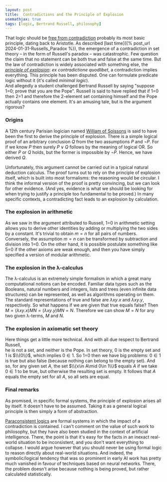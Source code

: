 ```yaml
---
layout: post
title:  Contradictions and the Principle of Explosion
usemathjax: true 
tags: [logic, Bertrand Russell, philosophy]
---
```


That logic should be [free from contradiction](https://plato.stanford.edu/entries/contradiction/#) probably its most basic principle, 
dating back to Aristotle. As described [last time]({% post_url 2024-01-31-Russells_Paradox %}), 
the emergence of a contradiction in set theory – in the form of Russell's paradox – was catastrophic. Few question the claim that no statement can be both true and false 
at the same time.
But the law of contradiction is widely associated with something else, 
the [*principle of explosion*](https://plato.stanford.edu/entries/logic-paraconsistent/#BrieHistExContQuod):
*ex contradictione quodlibet*, a contradiction implies everything. 
This principle has been disputed. One can formulate predicate logic without it 
(it's called *minimal logic*).  
And allegedly a student challenged Bertrand Russell
by saying "suppose 1=0; prove that you are the Pope". 
Russell is said to have replied that if 1=0 then 2=1 and therefore 
the 2-element set containing himself and the Pope actually contains one element. 
It's an amusing tale, but is the argument rigorous? 

### Origins

A 12th century Parisian logician named 
[William of Soissons](https://en.wikipedia.org/wiki/William_of_Soissons)
is said to have been the first to derive the principle of explosion. 
There is a simple logical proof of an arbitrary conclusion $Q$
from the two assumptions $P$ and $\neg P$.
For if we know $P$ then surely $P\lor Q$ follows by the meaning of logical OR.
So either $P$ or $Q$ holds, but the former is impossible by $\neg P$.
Hence, we have derived $Q$.

Unfortunately, this argument cannot be carried out in a typical natural deduction calculus.
The proof turns out to rely on the principle of explosion itself, 
which is built into most formalisms: the reasoning would be circular.
I think the informal version of the proof is pretty convincing, 
but we can look for other evidence. 
(And yes, evidence is what we should be looking for when trying to justify a principle 
too fundamental to be proved.)
In many specific contexts, a contradicting fact leads to an explosion by calculation. 

### The explosion in arithmetic 

As we saw in the argument attributed to Russell, 1=0 in arithmetic setting 
allows you to derive other identities by adding or multiplying the two sides by a constant.
It's trivial to obtain $m=n$ for all pairs of numbers. 
Conversely, the assumption $m=n$ can be transformed by subtraction and division into 1=0.
On the other hand, it is possible postulate something like 5=0 
if the other axioms are weak enough, and then you have simply specified 
a version of modular arithmetic. 

### The explosion in the λ-calculus 

The λ-calculus is an extremely simple formalism in which a great many 
computational notions can be encoded.
Familiar data types such as the Booleans, natural numbers and integers, lists and trees 
(even infinite data structures) can be represented, as well as algorithms operating on them.
The standard representations of true and false are 
$\lambda x y.x$ and $\lambda x y.y$, respectively. 
So what happens if we are given that true equals false? Then
$M = (\lambda x y.x)MN = (\lambda x y.y)MN = N$. Therefore we can show $M=N$
for any two given λ-terms, $M$ and $N$.

### The explosion in axiomatic set theory 

Here things get a little more technical. And with all due respect to Bertrand Russell,  
he is not a set, and neither is the Pope. 
In set theory, 0 is the empty set and 1 is $\\{0\\}$, which implies $0\in 1$.
So 1=0 then we have big problems: $0\in 1$ is true but also false 
(because nothing can belong to the empty set).
And so, for any given set $A$, the set $\\{x\in A\mid 0\in 1\\}$ equals $A$
if we take $0\in 1$ to be true, but otherwise the resulting set is empty. 
It follows that $A$ equals the empty set for all $A$, so all sets are equal. 

### Final remarks

As promised, in specific formal systems, the principle of explosion arises all by itself. 
It doesn't have to be assumed. Taking it as a general logical principle 
is then simply a form of abstraction.  

[Paraconsistent logics](https://plato.stanford.edu/entries/logic-paraconsistent/) 
are formal systems in which the impact of a contradiction is contained. 
I can't comment on the value of such work to philosophy, 
but they have also been studied in the context of artificial intelligence. 
There, the point is that it's easy for the facts in an inexact real-world situation 
to be inconsistent, and you don't want everything to collapse. 
I would argue however that you should never be using formal logic 
to reason directly about real-world situations. 
And indeed, the symbolic/logical tendency that was so prominent in early AI work
has pretty much vanished in favour of techniques based on neural networks.
There, the problem doesn't arise because nothing is being proved,
but rather calculated statistically. 
